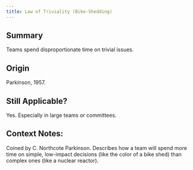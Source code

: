 ```yaml
---
title: Law of Triviality (Bike-Shedding)
---
```


## Summary

Teams spend disproportionate time on trivial issues.

## Origin

Parkinson, 1957.

## Still Applicable?

Yes. Especially in large teams or committees.

## Context Notes:

Coined by C. Northcote Parkinson. Describes how a team will spend more time on simple, low-impact decisions (like the color of a bike shed) than complex ones (like a nuclear reactor).
